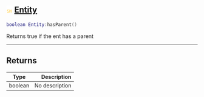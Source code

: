 ## ![shared](.gitbook/assets/shared.png) [Entity](home/Entity)



```lua
boolean Entity:hasParent()
```

Returns true if the ent has a parent


------
## Returns

| Type   | Description |
| ------ | ----------: |
| boolean | No description |

